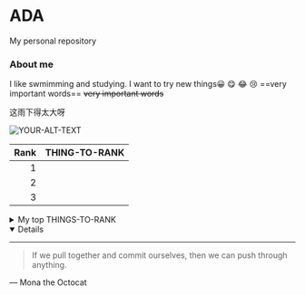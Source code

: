 # ADA
My personal repository
### About me

I like swmimming and studying.
I want to try new things😀
😋
:joy:
😢
==very important words==
~~very important words~~



<!-- 这里省略一千字 -->
这雨下得太大呀

<picture>
 <source media="(prefers-color-scheme: dark)" srcset="YOUR-DARKMODE-IMAGE">
 <source media="(prefers-color-scheme: light)" srcset="YOUR-LIGHTMODE-IMAGE">
 <img alt="YOUR-ALT-TEXT" src="YOUR-DEFAULT-IMAGE">
</picture>

| Rank | THING-TO-RANK |
|-----:|---------------|
|     1|               |
|     2|               |
|     3|               |

<details>
<summary>My top THINGS-TO-RANK</summary>

YOUR TABLE

| Rank | THING-TO-RANK |
|-----:|---------------|
|     1|               |
|     2|               |
|     3|               |


</details>
<details open>

---
> If we pull together and commit ourselves, then we can push through anything.

— Mona the Octocat